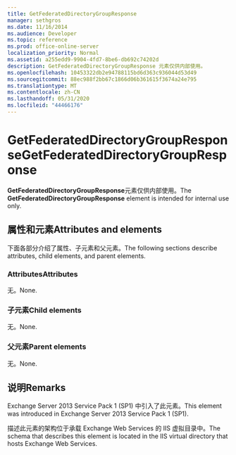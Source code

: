 ```yaml
---
title: GetFederatedDirectoryGroupResponse
manager: sethgros
ms.date: 11/16/2014
ms.audience: Developer
ms.topic: reference
ms.prod: office-online-server
localization_priority: Normal
ms.assetid: a255edd9-9904-4fd7-8be6-db692c74202d
description: GetFederatedDirectoryGroupResponse 元素仅供内部使用。
ms.openlocfilehash: 10453322db2e94788115bd6d363c936044d53d49
ms.sourcegitcommit: 88ec988f2bb67c1866d06b361615f3674a24e795
ms.translationtype: MT
ms.contentlocale: zh-CN
ms.lasthandoff: 05/31/2020
ms.locfileid: "44466176"
---
```

# <a name="getfederateddirectorygroupresponse"></a><span data-ttu-id="5c79f-103">GetFederatedDirectoryGroupResponse</span><span class="sxs-lookup"><span data-stu-id="5c79f-103">GetFederatedDirectoryGroupResponse</span></span>

<span data-ttu-id="5c79f-104">**GetFederatedDirectoryGroupResponse**元素仅供内部使用。</span><span class="sxs-lookup"><span data-stu-id="5c79f-104">The **GetFederatedDirectoryGroupResponse** element is intended for internal use only.</span></span> 

## <a name="attributes-and-elements"></a><span data-ttu-id="5c79f-105">属性和元素</span><span class="sxs-lookup"><span data-stu-id="5c79f-105">Attributes and elements</span></span>

<span data-ttu-id="5c79f-106">下面各部分介绍了属性、子元素和父元素。</span><span class="sxs-lookup"><span data-stu-id="5c79f-106">The following sections describe attributes, child elements, and parent elements.</span></span>
  
### <a name="attributes"></a><span data-ttu-id="5c79f-107">Attributes</span><span class="sxs-lookup"><span data-stu-id="5c79f-107">Attributes</span></span>

<span data-ttu-id="5c79f-108">无。</span><span class="sxs-lookup"><span data-stu-id="5c79f-108">None.</span></span>
  
### <a name="child-elements"></a><span data-ttu-id="5c79f-109">子元素</span><span class="sxs-lookup"><span data-stu-id="5c79f-109">Child elements</span></span>

<span data-ttu-id="5c79f-110">无。</span><span class="sxs-lookup"><span data-stu-id="5c79f-110">None.</span></span>
  
### <a name="parent-elements"></a><span data-ttu-id="5c79f-111">父元素</span><span class="sxs-lookup"><span data-stu-id="5c79f-111">Parent elements</span></span>

<span data-ttu-id="5c79f-112">无。</span><span class="sxs-lookup"><span data-stu-id="5c79f-112">None.</span></span>
  
## <a name="remarks"></a><span data-ttu-id="5c79f-113">说明</span><span class="sxs-lookup"><span data-stu-id="5c79f-113">Remarks</span></span>

<span data-ttu-id="5c79f-114">Exchange Server 2013 Service Pack 1 (SP1) 中引入了此元素。</span><span class="sxs-lookup"><span data-stu-id="5c79f-114">This element was introduced in Exchange Server 2013 Service Pack 1 (SP1).</span></span>
  
<span data-ttu-id="5c79f-115">描述此元素的架构位于承载 Exchange Web Services 的 IIS 虚拟目录中。</span><span class="sxs-lookup"><span data-stu-id="5c79f-115">The schema that describes this element is located in the IIS virtual directory that hosts Exchange Web Services.</span></span>
  

